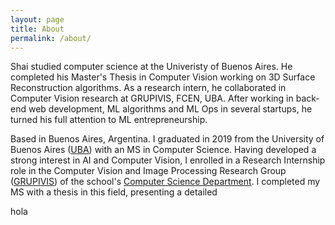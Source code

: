 ```yaml
---
layout: page
title: About
permalink: /about/
---
```


Shai studied computer science at the Univeristy of Buenos Aires. He completed his Master's Thesis in Computer Vision working on 3D Surface Reconstruction algorithms. As a research intern, he collaborated in Computer Vision research at GRUPIVIS, FCEN, UBA. After working in back-end web development, ML algorithms and ML Ops in several startups, he turned his full attention to ML entrepreneurship.

Based in Buenos Aires, Argentina. I graduated in 2019 from the University of Buenos Aires ([UBA](https://www.uba.ar/)) with an MS in Computer Science. Having developed a strong interest in AI and Computer Vision, I enrolled in a Research Internship role in the Computer Vision and Image Processing Research Group ([GRUPIVIS](https://grupivis.dc.uba.ar/)) of the school's [Computer Science Department](https://www.dc.uba.ar/). I completed my MS with a thesis in this field, presenting a detailed  

hola
